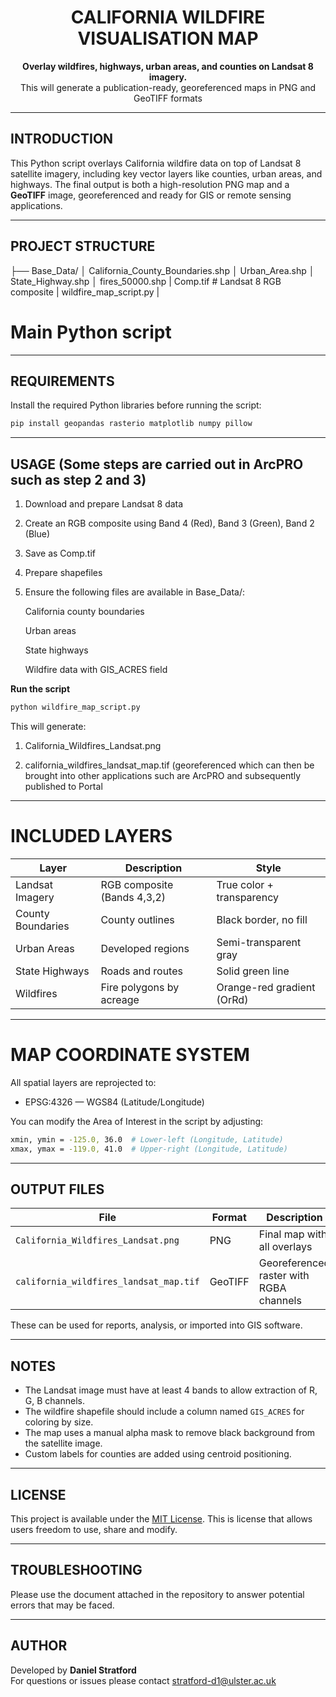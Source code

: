 <h1 align="center"> CALIFORNIA WILDFIRE VISUALISATION MAP</h1>
<p align="center">
  <strong>Overlay wildfires, highways, urban areas, and counties on Landsat 8 imagery.</strong><br>
  This will generate a publication-ready, georeferenced maps in PNG and GeoTIFF formats
</p>

---

##  INTRODUCTION

This Python script overlays California wildfire data on top of Landsat 8 satellite imagery, including key vector layers like counties, urban areas, and highways. The final output is both a high-resolution PNG map and a **GeoTIFF** image, georeferenced and ready for GIS or remote sensing applications.

---

## PROJECT STRUCTURE

├── Base_Data/ │  California_County_Boundaries.shp │ Urban_Area.shp │ State_Highway.shp │ fires_50000.shp | Comp.tif # Landsat 8 RGB composite | wildfire_map_script.py |

# Main Python script 

---

## REQUIREMENTS

Install the required Python libraries before running the script:

```bash
pip install geopandas rasterio matplotlib numpy pillow
```
---

## USAGE (Some steps are carried out in ArcPRO such as step 2 and 3)

  1.  Download and prepare Landsat 8 data

  2.  Create an RGB composite using Band 4 (Red), Band 3 (Green), Band 2 (Blue)

  3.  Save as Comp.tif

  4.  Prepare shapefiles

  5.  Ensure the following files are available in Base_Data/:

      California county boundaries

      Urban areas

      State highways

      Wildfire data with GIS_ACRES field

**Run the script**

```bash
python wildfire_map_script.py
```

This will generate:

  1.  California_Wildfires_Landsat.png

  2.  california_wildfires_landsat_map.tif (georeferenced which can then be brought into other applications such are ArcPRO and subsequently published to Portal

---

# INCLUDED LAYERS

| Layer            | Description                        | Style                          |
|------------------|------------------------------------|--------------------------------|
| Landsat Imagery  | RGB composite (Bands 4,3,2)         | True color + transparency      |
| County Boundaries| County outlines                    | Black border, no fill          |
| Urban Areas      | Developed regions                  | Semi-transparent gray          |
| State Highways   | Roads and routes                   | Solid green line               |
| Wildfires        | Fire polygons by acreage           | Orange-red gradient (OrRd)     |

---

# MAP COORDINATE SYSTEM
All spatial layers are reprojected to:

  + EPSG:4326 — WGS84 (Latitude/Longitude)

You can modify the Area of Interest in the script by adjusting:

```bash
xmin, ymin = -125.0, 36.0  # Lower-left (Longitude, Latitude)
xmax, ymax = -119.0, 41.0  # Upper-right (Longitude, Latitude)
```

---

## OUTPUT FILES

| File                                 | Format   | Description                                      |
|--------------------------------------|----------|--------------------------------------------------|
| `California_Wildfires_Landsat.png`   | PNG      | Final map with all overlays                     |
| `california_wildfires_landsat_map.tif`| GeoTIFF | Georeferenced raster with RGBA channels         |

These can be used for reports, analysis, or imported into GIS software.

---

## NOTES

- The Landsat image must have at least 4 bands to allow extraction of R, G, B channels.
- The wildfire shapefile should include a column named `GIS_ACRES` for coloring by size.
- The map uses a manual alpha mask to remove black background from the satellite image.
- Custom labels for counties are added using centroid positioning.

---

## LICENSE

This project is available under the [MIT License](LICENSE). This is license that allows users freedom to use, share and modify.

---

## TROUBLESHOOTING

Please use the document attached in the repository to answer potential errors that may be faced.

---

## AUTHOR

Developed by **Daniel Stratford**  
For questions or issues please contact stratford-d1@ulster.ac.uk 
